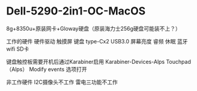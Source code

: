 # Dell-5290-2in1-OC-MacOS
 8g+8350u+原装网卡+Gloway硬盘（原装海力士256g硬盘可能装不上？）    
 
 工作的硬件 硬件驱动 触摸屏 键盘 type-Cx2 USB3.0 屏幕亮度 睿频 休眠 蓝牙 wifi SD卡     
 
 键盘触控板需要开机后通过Karabiner启用 Karabiner-Devices-Alps Touchpad（Alps） Modify events 选项打开    
 
 非工作硬件 I2C摄像头不工作 雷电三功能不工作    
